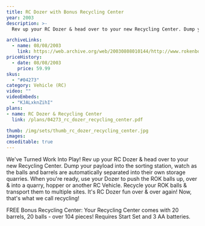 ```yaml
---
title: RC Dozer with Bonus Recycling Center
year: 2003
description: >-
  Rev up your RC Dozer & head over to your new Recycling Center. Dump your payload into the sorting station, watch as the balls and barrels are automatically separated into their own storage quarries. When you're ready, use your Dozer to push the ROK balls up, over & into a quarry, hopper or another RC Vehicle. Recycle your ROK balls & transport them to multiple sites. It's RC Dozer fun over & over again! Now, that's what we call recycling!

archiveLinks:
  - name: 08/08/2003
    link: https://web.archive.org/web/20030808010144/http://www.rokenbok.com/catalog/pd_rcv_DozerRCtr.html
priceHistory:
  - date: 08/08/2003
    price: 59.99
skus:
  - "#04273"
category: Vehicle (RC)
video: ""
videoEmbeds:
  - "KJALxknZihI"
plans:
- name: RC Dozer & Recycling Center
  link: /plans/04273_rc_dozer_recycling_center.pdf

thumb: /img/sets/thumb_rc_dozer_recycling_center.jpg
images:
cmseditable: true
---
```

We've Turned Work Into Play!
Rev up your RC Dozer & head over to your new Recycling Center. Dump your payload into the sorting station, watch as the balls and barrels are automatically separated into their own storage quarries. When you're ready, use your Dozer to push the ROK balls up, over & into a quarry, hopper or another RC Vehicle. Recycle your ROK balls & transport them to multiple sites. It's RC Dozer fun over & over again! Now, that's what we call recycling!

FREE Bonus Recycling Center: Your Recycling Center comes with 20 barrels, 20 balls - over 104 pieces! Requires Start Set and 3 AA batteries.
